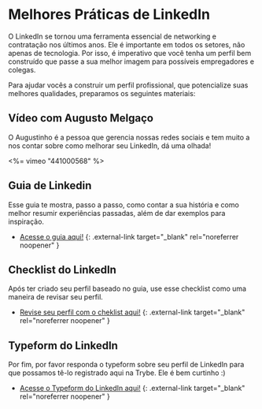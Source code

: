 

# Melhores Práticas de LinkedIn

O LinkedIn se tornou uma ferramenta essencial de networking e contratação nos últimos anos. Ele é importante em todos os setores, não apenas de tecnologia. Por isso, é imperativo que você tenha um perfil bem construído que passe a sua melhor imagem para possíveis empregadores e colegas.

Para ajudar vocês a construir um perfil profissional, que potencialize suas melhores qualidades, preparamos os seguintes materiais:

## Vídeo com Augusto Melgaço

O Augustinho é a pessoa que gerencia nossas redes sociais e tem muito a nos contar sobre como melhorar seu LinkedIn, dá uma olhada!

<%= vimeo "441000568" %>

## Guia de Linkedin

Esse guia te mostra, passo a passo, como contar a sua história e como melhor resumir experiências passadas, além de dar exemplos para inspiração.

- [Acesse o guia aqui!](https://drive.google.com/file/d/16hMZDTm4LOkat_QmnhNOgbtWUlxlNjMK/view?usp=sharing) {: .external-link target="_blank" rel="noreferrer noopener" }

## Checklist do LinkedIn

Após ter criado seu perfil baseado no guia, use esse checklist como uma maneira de revisar seu perfil. 

- [Revise seu perfil com o cheklist aqui!](https://drive.google.com/file/d/1LAErIu89Jf-5U8gpYKRRsGHwphI-L7-h/view?usp=sharing) {: .external-link target="_blank" rel="noreferrer noopener" }

## Typeform do LinkedIn

Por fim, por favor responda o typeform sobre seu perfil de LinkedIn para que possamos tê-lo registrado aqui na Trybe. Ele é bem curtinho :)

- [Acesse o Typeform do LinkedIn aqui!](https://be-trybe.typeform.com/to/VuhGrVko) {: .external-link target="_blank" rel="noreferrer noopener" }
